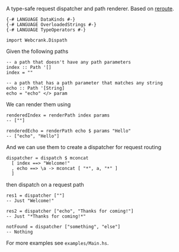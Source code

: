 A type-safe request dispatcher and path renderer.  Based on [reroute](https://hackage.haskell.org/package/reroute).

```
{-# LANGUAGE DataKinds #-}
{-# LANGUAGE OverloadedStrings #-}
{-# LANGUAGE TypeOperators #-}

import Webcrank.Dispath
```

Given the following paths

```
-- a path that doesn't have any path parameters
index :: Path '[]
index = ""

-- a path that has a path parameter that matches any string
echo :: Path '[String]
echo = "echo" </> param
```

We can render them using

```
renderedIndex = renderPath index params 
-- [""]

renderedEcho = renderPath echo $ params "Hello"
-- ["echo", "Hello"]
```

And we can use them to create a dispatcher for request routing

```
dispatcher = dispatch $ mconcat
  [ index ==> "Welcome!"
  , echo ==> \a -> mconcat [ "*", a, "*" ]
  ]
```

then dispatch on a request path

```
res1 = dispatcher [""] 
-- Just "Welcome!"

res2 = dispatcher ["echo", "Thanks for coming!"]
-- Just "*Thanks for coming!*"

notFound = dispatcher ["something", "else"]
-- Nothing
```

For more examples see `examples/Main.hs`.
